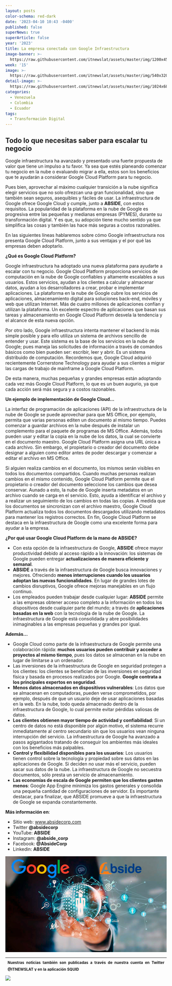 ```yaml
---
layout: posts
color-schema: red-dark
date: '2023-04-10 10:43 -0400'
published: false
superNews: true
superArticle: false
year: '2023'
title: La empresa conectada con Google Infraestructura
image-banner: >-
  https://raw.githubusercontent.com/itnewslat/assets/master/img/1200x450/Abside-Google-1200.jpg
week: '15'
image: >-
  https://raw.githubusercontent.com/itnewslat/assets/master/img/540x320/Abside-Google-articulo-p.jpg
detail-image: >-
  https://raw.githubusercontent.com/itnewslat/assets/master/img/1024x680/Abside-Google-articulo-g.jpg
categories:
  - Venezuela
  - Colombia
  - Ecuador
tags:
  - Transformación Digital
---
```

## Todo lo que necesitas saber para escalar tu negocio

Google infraestructura ha avanzado y presentado una fuerte propuesta de valor que tiene un impulso a tu favor. Ya sea que estés planeando comenzar tu negocio en la nube o evaluando migrar a ella, estos son los beneficios que te ayudarán a considerar Google Cloud Platform para tu negocio.

Pues bien, aprovechar al máximo cualquier transición a la nube significa elegir servicios que no solo ofrezcan una gran funcionalidad, sino que también sean seguros, asequibles y fáciles de usar. La infraestructura de Google ofrece Google Cloud y cumple, junto a **ABSIDE**, con estos requisitos. La popularidad de la plataforma en la nube de Google es progresiva entre las pequeñas y medianas empresas (PYMES), durante su transformación digital. Y es que, su adopción tiene mucho sentido ya que simplifica las cosas y también las hace más seguras a costos razonables.

En las siguientes líneas hablaremos sobre cómo Google infraestructura nos presenta Google Cloud Platform, junto a sus ventajas y el por qué las empresas deben adoptarlo.

**¿Qué es Google Cloud Platform?**

Google infraestructura ha adoptado una nueva plataforma para ayudarte a escalar con tu negocio. Google Cloud Platform proporciona servicios de computación en la nube de Google confiables y altamente escalables a sus usuarios. Estos servicios, ayudan a los clientes a calcular y almacenar datos, ayudan a los desarrolladores a crear, probar e implementar aplicaciones. La plataforma en la nube de Google cubre los servicios de aplicaciones, almacenamiento digital para soluciones back-end, móviles y web que utilizan Internet. Más de cuatro millones de aplicaciones confían y utilizan la plataforma. Un excelente espectro de aplicaciones que basan sus tareas y almacenamiento en Google Cloud Platform desvela la tendencia y el alcance de esta nueva opción.

Por otro lado, Google infraestructura intenta mantener el backend lo más simple posible y para ello utiliza un sistema de archivos sencillo de entender y usar. Este sistema es la base de los servicios en la nube de Google; pues maneja las solicitudes de información a través de comandos básicos como bien pueden ser: escribir, leer y abrir. Es un sistema distribuido de computación. Recordemos que, Google Cloud adquirió recientemente Cornerstone Technology para ayudar a sus clientes a migrar las cargas de trabajo de mainframe a Google Cloud Platform. 

De esta manera, muchas pequeñas y grandes empresas están adoptando cada vez más Google Cloud Platform, lo que es un buen augurio, ya que cada acción será más segura y a costos razonables.  

**Un ejemplo de implementación de Google Cloud…**

La interfaz de programación de aplicaciones (API) de la infraestructura de la nube de Google se puede aprovechar para que MS Office, por ejemplo, permita que varias personas editen un documento al mismo tiempo. Puedes comenzar a guardar archivos en la nube después de instalar un complemento para el paquete de programas de MS Office. Además, todos pueden usar y editar la copia en la nube de los datos, la cual se convierte en el documento maestro. Google Cloud Platform asigna una URL única a cada archivo. Sin embargo, el propietario o creador del documento debe designar a alguien como editor antes de poder descargar y comenzar a editar el archivo en MS Office.

Si alguien realiza cambios en el documento, los mismos serán visibles en todos los documentos compartidos. Cuando muchas personas realizan cambios en el mismo contenido, Google Cloud Platform permite que el propietario o creador del documento seleccione los cambios que desea conservar. Aunado a esto, la nube de Google inserta metadatos en un archivo cuando se carga en el servicio. Esto, ayuda a identificar el archivo y a realizar un seguimiento de los cambios en todas las copias. A medida que los documentos se sincronizan con el archivo maestro, Google Cloud Platform actualiza todos los documentos descargados utilizando metadatos para mantener los registros correctos. En fin, Google Cloud Platform se destaca en la infraestructura de Google como una excelente forma para ayudar a la empresa.

**¿Por qué usar Google Cloud Platform de la mano de ABSIDE?**

- Con esta opción de la infraestructura de Google, **ABSIDE** ofrece mayor productividad debido al acceso rápido a la innovación: los sistemas de Google pueden entregar **actualizaciones de manera eficiente y semanal**.
- **ABSIDE** a través de la infraestructura de Google busca innovaciones y mejores. Ofreciendo **menos interrupciones cuando los usuarios adoptan las nuevas funcionalidades**. En lugar de grandes lotes de cambios disruptivos, Google ofrece mejoras manejables en un flujo continuo.
- Los empleados pueden trabajar desde cualquier lugar: **ABSIDE** permite a las empresas obtener acceso completo a la información en todos los dispositivos desde cualquier parte del mundo; a través de **aplicaciones basadas en la web** con la tecnología de la nube de Google. La infraestructura de Google está consolidada y abre posibilidades inimaginables a las empresas pequeñas y grandes por igual.

**Además…**

- Google Cloud como parte de la infraestructura de Google permite una colaboración rápida: **muchos usuarios pueden contribuir y acceder a proyectos al mismo tiempo**, pues los datos se almacenan en la nube en lugar de limitarse a un ordenador.
- Las inversiones de la infraestructura de Google en seguridad protegen a los clientes: los clientes se benefician de las inversiones en seguridad física y basada en procesos realizados por Google. **Google contrata a los principales expertos en seguridad**.
- **Menos datos almacenados en dispositivos vulnerables**: Los datos que se almacenan en computadoras, pueden verse comprometidos, por ejemplo, después de que un usuario deje de usar aplicaciones basadas en la web. En la nube, todo queda almacenado dentro de la infraestructura de Google, lo cual permite evitar pérdidas valiosas de datos.
- **Los clientes obtienen mayor tiempo de actividad y confiabilidad**: Si un centro de datos no está disponible por algún motivo, el sistema recurre inmediatamente al centro secundario sin que los usuarios vean ninguna interrupción del servicio. La infraestructura de Google ha avanzado a pasos agigantados tratando de conseguir los ambientes más ideales con los beneficios más palpables.
- **Control y flexibilidad disponibles para los usuarios**: Los usuarios tienen control sobre la tecnología y propiedad sobre sus datos en las aplicaciones de Google. Si deciden no usar más el servicio, pueden sacar sus datos de la nube. La infraestructura de Google no secuestra documentos, sólo presta un servicio de almacenamiento.
- **Las economías de escala de Google permiten que los clientes gasten menos**: Google App Engine minimiza los gastos generales y consolida una pequeña cantidad de configuraciones de servidor. Es importante destacar, para finalizar, que ABSIDE promueve a que la infraestructura de Google se expanda constantemente.

**Más información en**:
- Sitio web: www.absidecorp.com
- Twitter **@absidecorp**
- YouTube: **ABSIDE**
- Instagram: **@abside_corp**
- Facebook: **@AbsideCorp**
- Linkedin: **ABSIDE**

![](https://raw.githubusercontent.com/itnewslat/assets/master/img/540x320/Abside-Google-articulo-p.jpg)

<table style="height: 42px;" width="569">
<tbody>
<tr>
<td style="text-align: justify;"><sub><strong>Nuestras noticias también son publicadas a través de nuestra cuenta en Twitter <a href="https://twitter.com/itnewslat?lang=es">@ITNEWSLAT</a> y en la aplicación <a href="https://squidapp.co/en/">SQUID</a></strong></sub></td>
</tr>
</tbody>
</table>

<img src="https://tracker.metricool.com/c3po.jpg?hash=56f88a41e39ab42c063cc51676587a04"/>
